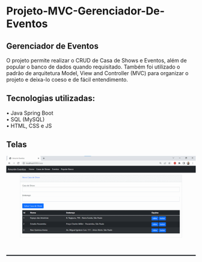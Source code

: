 # Projeto-MVC-Gerenciador-De-Eventos

## Gerenciador de Eventos

O projeto permite realizar o CRUD de Casa de Shows e Eventos, além de popular o banco de dados quando requisitado. Também foi utilizado o padrão de arquitetura Model, View and Controller (MVC) para organizar o projeto e deixa-lo coeso e de fácil entendimento.

## Tecnologias utilizadas:

• Java Spring Boot  
• SQL (MySQL)  
• HTML, CSS e JS  

## Telas

<div align="center"><img "width: 100%" src="images/GifAtual.gif"></div>






